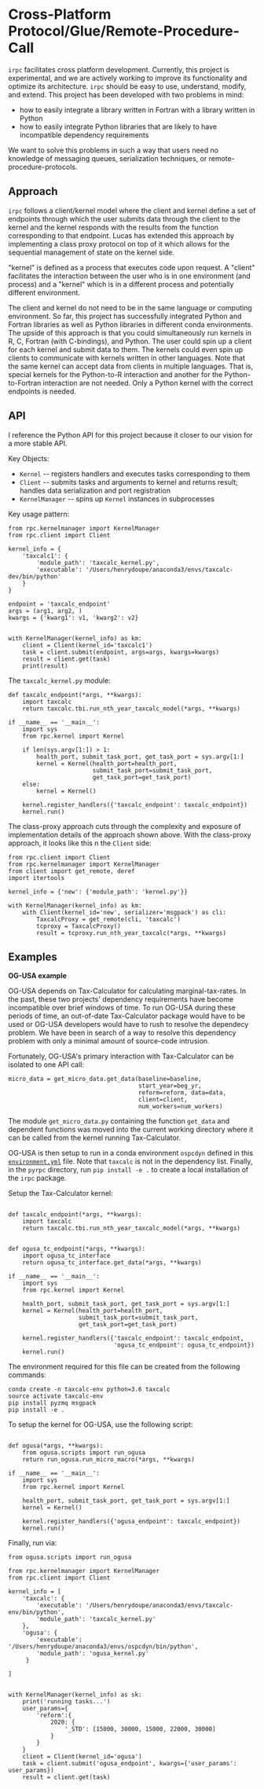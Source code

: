 # Cross-Platform Protocol/Glue/Remote-Procedure-Call

`irpc` facilitates cross platform development. Currently, this project is experimental, and we are actively working to improve its functionality and optimize its architecture. `irpc` should be easy to use, understand, modify, and extend. This project has been developed with two problems in mind:

- how to easily integrate a library written in Fortran with a library written in Python
- how to easily integrate Python libraries that are likely to have incompatible dependency requirements

We want to solve this problems in such a way that users need no knowledge of messaging queues, serialization techniques, or remote-procedure-protocols.

Approach
---------

`irpc` follows a client/kernel model where the client and kernel define a set of endpoints through which the user submits data through the client to the kernel and the kernel responds with the results from the function corresponding to that endpoint. Lucas has extended this approach by implementing a class proxy protocol on top of it which allows for the sequential management of state on the kernel side.

"kernel" is defined as a process that executes code upon request. A "client" facilitates the interaction between the user who is in one environment (and process) and a "kernel" which is in a different process and potentially different environment.

The client and kernel do not need to be in the same language or computing environment. So far, this project has successfully integrated Python and Fortran libraries as well as Python libraries in different conda environments. The upside of this approach is that you could simultaneously run kernels in R, C, Fortran (with C-bindings), and Python. The user could spin up a client for each kernel and submit data to them. The kernels could even spin up clients to communicate with kernels written in other languages. Note that the same kernel can accept data from clients in multiple languages. That is, special kernels for the Python-to-R interaction and another for the Python-to-Fortran interaction are not needed. Only a Python kernel with the correct endpoints is needed.

API
----

I reference the Python API for this project because it closer to our vision for a more stable API.

Key Objects:
- `Kernel` -- registers handlers and executes tasks corresponding to them
- `Client` -- submits tasks and arguments to kernel and returns result; handles data serialization and port registration
- `KernelManager` -- spins up `Kernel` instances in subprocesses

Key usage pattern:

```
from rpc.kernelmanager import KernelManager
from rpc.client import Client

kernel_info = {
    'taxcalc1': {
        'module_path': 'taxcalc_kernel.py',
        'executable': '/Users/henrydoupe/anaconda3/envs/taxcalc-dev/bin/python'
    }
}

endpoint = 'taxcalc_endpoint'
args = (arg1, arg2, )
kwargs = {'kwarg1': v1, 'kwarg2': v2}


with KernelManager(kernel_info) as km:
    client = Client(kernel_id='taxcalc1')
    task = client.submit(endpoint, args=args, kwargs=kwargs)
    result = client.get(task)
    print(result)

```

The `taxcalc_kernel.py` module:

```
def taxcalc_endpoint(*args, **kwargs):
    import taxcalc
    return taxcalc.tbi.run_nth_year_taxcalc_model(*args, **kwargs)

if __name__ == '__main__':
    import sys
    from rpc.kernel import Kernel

    if len(sys.argv[1:]) > 1:
        health_port, submit_task_port, get_task_port = sys.argv[1:]
        kernel = Kernel(health_port=health_port,
                        submit_task_port=submit_task_port,
                        get_task_port=get_task_port)
    else:
        kernel = Kernel()

    kernel.register_handlers({'taxcalc_endpoint': taxcalc_endpoint})
    kernel.run()
```

The class-proxy approach cuts through the complexity and exposure of implementation details of the approach shown above. With the class-proxy approach, it looks like this n the `Client` side:

```
from rpc.client import Client
from rpc.kernelmanager import KernelManager
from client import get_remote, deref
import itertools

kernel_info = {'new': {'module_path': 'kernel.py'}}

with KernelManager(kernel_info) as km:
    with Client(kernel_id='new', serializer='msgpack') as cli:
        TaxcalcProxy = get_remote(cli, 'taxcalc')
        tcproxy = TaxcalcProxy()
        result = tcproxy.run_nth_year_taxcalc(*args, **kwargs)
```


Examples
-----------

**OG-USA example**

OG-USA depends on Tax-Calculator for calculating marginal-tax-rates. In the past, these two projects' dependency requirements have become incompatible over brief windows of time. To run OG-USA during these periods of time, an out-of-date Tax-Calculator package would have to be used or OG-USA developers would have to rush to resolve the dependecy problem. We have been in search of a way to resolve this dependency problem with only a minimal amount of source-code intrusion.

Fortunately, OG-USA's primary interaction with Tax-Calculator can be isolated to one API call:

```
micro_data = get_micro_data.get_data(baseline=baseline,
                                     start_year=beg_yr,
                                     reform=reform, data=data,
                                     client=client,
                                     num_workers=num_workers) 
```

The module `get_micro_data.py` containing the function `get_data` and dependent functions was moved into the current working directory where it can be called from the kernel running Tax-Calculator.

OG-USA is then setup to run in a conda environment `ospcdyn` defined in this [`environment.yml`](https://github.com/hdoupe/OG-USA/blob/91b1d7ffb19f88456da5d1188be151897dc1d4d0/environment.yml) file. Note that `taxcalc` is not in the dependency list. Finally, in the `pyrpc` directory, run `pip install -e .` to create a local installation of the `irpc` package.

Setup the Tax-Calculator kernel:

```

def taxcalc_endpoint(*args, **kwargs):
    import taxcalc
    return taxcalc.tbi.run_nth_year_taxcalc_model(*args, **kwargs)


def ogusa_tc_endpoint(*args, **kwargs):
    import ogusa_tc_interface
    return ogusa_tc_interface.get_data(*args, **kwargs)

if __name__ == '__main__':
    import sys
    from rpc.kernel import Kernel

    health_port, submit_task_port, get_task_port = sys.argv[1:]
    kernel = Kernel(health_port=health_port,
                    submit_task_port=submit_task_port,
                    get_task_port=get_task_port)

    kernel.register_handlers({'taxcalc_endpoint': taxcalc_endpoint,
                              'ogusa_tc_endpoint': ogusa_tc_endpoint})
    kernel.run()
```

The environment required for this file can be created from the following commands:
```
conda create -n taxcalc-env python=3.6 taxcalc
source activate taxcalc-env
pip install pyzmq msgpack
pip install -e .
```

To setup the kernel for OG-USA, use the following script:

```

def ogusa(*args, **kwargs):
    from ogusa.scripts import run_ogusa
    return run_ogusa.run_micro_macro(*args, **kwargs)

if __name__ == '__main__':
    import sys
    from rpc.kernel import Kernel

    health_port, submit_task_port, get_task_port = sys.argv[1:]
    kernel = Kernel()

    kernel.register_handlers({'ogusa_endpoint': taxcalc_endpoint})
    kernel.run()
```

Finally, run via:

```
from ogusa.scripts import run_ogusa

from rpc.kernelmanager import KernelManager
from rpc.client import Client

kernel_info = [
    'taxcalc': {
        'executable': '/Users/henrydoupe/anaconda3/envs/taxcalc-env/bin/python',
        'module_path': 'taxcalc_kernel.py'
    },
    'ogusa': {
        'executable': '/Users/henrydoupe/anaconda3/envs/ospcdyn/bin/python',
        'module_path': 'ogusa_kernel.py'
     }

]


with KernelManager(kernel_info) as sk:
    print('running tasks...')
    user_params={
        'reform':{
            2020: {
                '_STD': [15000, 30000, 15000, 22000, 30000]
            }
        }
    }
    client = Client(kernel_id='ogusa')
    task = client.submit('ogusa_endpoint', kwargs={'user_params': user_params})
    result = client.get(task)
```